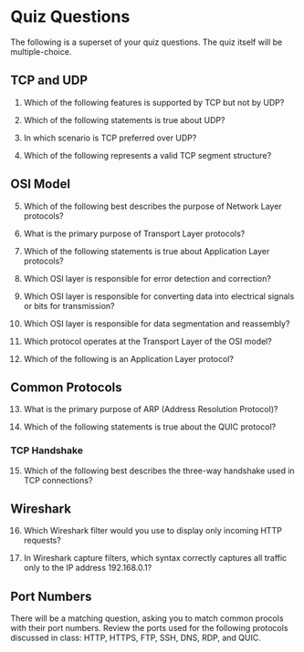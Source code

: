 # Quiz Questions

The following is a superset of your quiz questions. The quiz itself will be
multiple-choice.

## TCP and UDP

1. Which of the following features is supported by TCP but not by UDP?

2. Which of the following statements is true about UDP?

3. In which scenario is TCP preferred over UDP?

4. Which of the following represents a valid TCP segment structure?

## OSI Model

5. Which of the following best describes the purpose of Network Layer protocols?

6. What is the primary purpose of Transport Layer protocols?

7. Which of the following statements is true about Application Layer protocols?

8. Which OSI layer is responsible for error detection and correction?

9. Which OSI layer is responsible for converting data into electrical signals or
   bits for transmission?

10. Which OSI layer is responsible for data segmentation and reassembly?

11. Which protocol operates at the Transport Layer of the OSI model?

12. Which of the following is an Application Layer protocol?

## Common Protocols

13. What is the primary purpose of ARP (Address Resolution Protocol)?

14. Which of the following statements is true about the QUIC protocol?

### TCP Handshake

15. Which of the following best describes the three-way handshake used in TCP
    connections?

## Wireshark

16. Which Wireshark filter would you use to display only incoming HTTP requests?

17. In Wireshark capture filters, which syntax correctly captures all traffic
    only to the IP address 192.168.0.1?

## Port Numbers

There will be a matching question, asking you to match common procols with their
port numbers. Review the ports used for the following protocols discussed in
class: HTTP, HTTPS, FTP, SSH, DNS, RDP, and QUIC.
